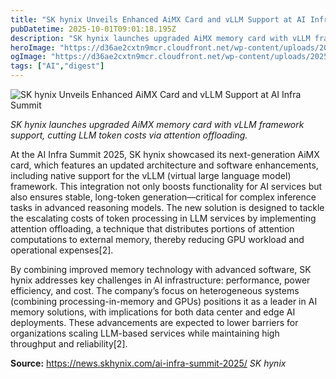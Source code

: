 ```yaml
---
title: "SK hynix Unveils Enhanced AiMX Card and vLLM Support at AI Infra Summit"
pubDatetime: 2025-10-01T09:01:18.195Z
description: "SK hynix launches upgraded AiMX memory card with vLLM framework support, cutting LLM token costs via attention offloading."
heroImage: "https://d36ae2cxtn9mcr.cloudfront.net/wp-content/uploads/2025/09/23053957/SK-hynix_AI-Infra-Summit-2025_Thumbnail_EN.png"
ogImage: "https://d36ae2cxtn9mcr.cloudfront.net/wp-content/uploads/2025/09/23053957/SK-hynix_AI-Infra-Summit-2025_Thumbnail_EN.png"
tags: ["AI","digest"]
---
```


![SK hynix Unveils Enhanced AiMX Card and vLLM Support at AI Infra Summit](https://d36ae2cxtn9mcr.cloudfront.net/wp-content/uploads/2025/09/23053957/SK-hynix_AI-Infra-Summit-2025_Thumbnail_EN.png)

_SK hynix launches upgraded AiMX memory card with vLLM framework support, cutting LLM token costs via attention offloading._

At the AI Infra Summit 2025, SK hynix showcased its next-generation AiMX card, which features an updated architecture and software enhancements, including native support for the vLLM (virtual large language model) framework. This integration not only boosts functionality for AI services but also ensures stable, long-token generation—critical for complex inference tasks in advanced reasoning models. The new solution is designed to tackle the escalating costs of token processing in LLM services by implementing attention offloading, a technique that distributes portions of attention computations to external memory, thereby reducing GPU workload and operational expenses[2].

By combining improved memory technology with advanced software, SK hynix addresses key challenges in AI infrastructure: performance, power efficiency, and cost. The company’s focus on heterogeneous systems (combining processing-in-memory and GPUs) positions it as a leader in AI memory solutions, with implications for both data center and edge AI deployments. These advancements are expected to lower barriers for organizations scaling LLM-based services while maintaining high throughput and reliability[2].

**Source:** https://news.skhynix.com/ai-infra-summit-2025/ *SK hynix*
